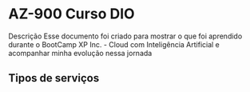 # AZ-900 Curso DIO
Descrição Esse documento foi criado para mostrar o que foi aprendido durante o BootCamp XP Inc. - Cloud com Inteligência Artificial e acompanhar minha evolução nessa jornada

## Tipos de serviços
